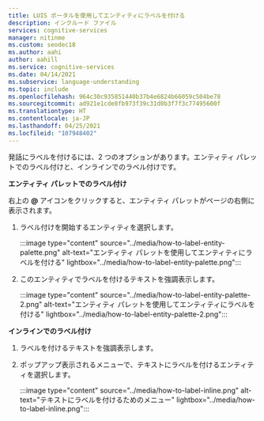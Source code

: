 ```yaml
---
title: LUIS ポータルを使用してエンティティにラベルを付ける
description: インクルード ファイル
services: cognitive-services
manager: nitinme
ms.custom: seodec18
ms.author: aahi
author: aahill
ms.service: cognitive-services
ms.date: 04/14/2021
ms.subservice: language-understanding
ms.topic: include
ms.openlocfilehash: 964c30c935851440b37b4e6824b66059c504be78
ms.sourcegitcommit: ad921e1cde8fb973f39c31d0b3f7f3c77495600f
ms.translationtype: HT
ms.contentlocale: ja-JP
ms.lasthandoff: 04/25/2021
ms.locfileid: "107948402"
---
```

発話にラベルを付けるには、2 つのオプションがあります。エンティティ パレットでのラベル付けと、インラインでのラベル付けです。 

**エンティティ パレットでのラベル付け**

右上の **@** アイコンをクリックすると、エンティティ パレットがページの右側に表示されます。

1. ラベル付けを開始するエンティティを選択します。

    :::image type="content" source="../media/how-to-label-entity-palette.png" alt-text="エンティティ パレットを使用してエンティティにラベルを付ける" lightbox="../media/how-to-label-entity-palette.png":::

1. このエンティティでラベルを付けるテキストを強調表示します。
    
    :::image type="content" source="../media/how-to-label-entity-palette-2.png" alt-text="エンティティ パレットを使用してエンティティにラベルを付ける" lightbox="../media/how-to-label-entity-palette-2.png":::

**インラインでのラベル付け**

1. ラベルを付けるテキストを強調表示します。
2. ポップアップ表示されるメニューで、テキストにラベルを付けるエンティティを選択します。

    :::image type="content" source="../media/how-to-label-inline.png" alt-text="テキストにラベルを付けるためのメニュー" lightbox="../media/how-to-label-inline.png":::
